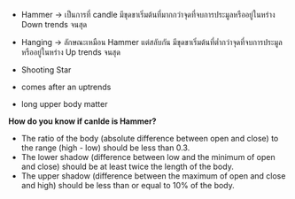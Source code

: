 -   Hammer -> เป็นการที่ candle มีขุดขาเริ่มต้นที่มากกว่าจุดที่จบการประมูลหรืออยู่ในหร่าง Down trends จนสุด
-   Hanging -> ลักษณะเหมือน Hammer แต่สลับกัน มีขุดขาเริ่มต้นที่ต่ำกว่าจุดที่จบการประมูลหรืออยู่ในหร่าง Up trends จนสุด
-   Shooting Star

-   comes after an uptrends
-   long upper body matter

  

**How do you know if canlde is Hammer?**

-   The ratio of the body (absolute difference between open and close) to the range (high - low) should be less than 0.3.
-   The lower shadow (difference between low and the minimum of open and close) should be at least twice the length of the body.
-   The upper shadow (difference between the maximum of open and close and high) should be less than or equal to 10% of the body.